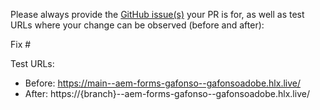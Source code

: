 Please always provide the [GitHub issue(s)](../issues) your PR is for, as well as test URLs where your change can be observed (before and after):

Fix #<gh-issue-id>

Test URLs:
- Before: https://main--aem-forms-gafonso--gafonsoadobe.hlx.live/
- After: https://{branch}--aem-forms-gafonso--gafonsoadobe.hlx.live/
